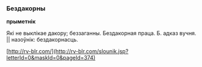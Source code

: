 ### Бездакорны
**прыметнік**

Які не выклікае дакору; беззаганны. Бездакорная праца. Б. адказ вучня. || назоўнік: бездакорнасць.

<a rel="author">[http://rv-blr.com/](http://rv-blr.com/slounik.jsp?letterId=0&maskId=0&pageId=374)</a>
